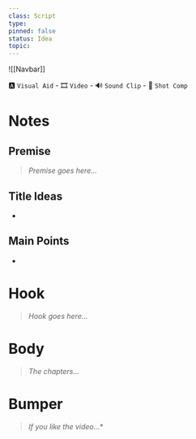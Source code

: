 ```yaml
---
class: Script
type: 
pinned: false
status: Idea
topic: 
---
```


![[Navbar]]

🅰️ `Visual Aid` - 🎞️ `Video` - 🔊 `Sound Clip` - 🎦 `Shot Comp`

# Notes

## Premise

> *Premise goes here...*

## Title Ideas

- 

## Main Points

- 

# Hook

> *Hook goes here…*

# Body

> *The chapters…*

# Bumper

> *If you like the video…**
